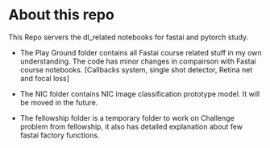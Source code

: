 # About this repo

This Repo servers the dl_related notebooks for fastai and pytorch study.

* The Play Ground folder contains all Fastai course related stuff in my own understanding. The code has minor changes in compairson with 
Fastai course notebooks.
[Callbacks system, single shot detector, Retina net and focal loss]

* The NIC folder contains NIC image classification prototype model. It will be moved in the future.

* The fellowship folder is a temporary folder to work on Challenge problem from fellowship, it also has detailed explanation about few fastai factory functions. 
